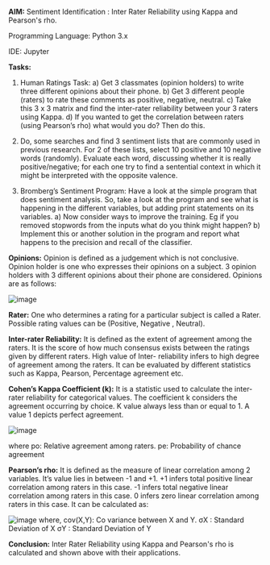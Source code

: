 **AIM:** Sentiment Identification : Inter Rater Reliability using Kappa and Pearson's rho.

Programming Language: Python 3.x

IDE: Jupyter

**Tasks:** 

1. Human Ratings Task:
a) Get 3 classmates (opinion holders) to write three different opinions about their phone.
b) Get 3 different people (raters) to rate these comments as positive, negative, neutral.
c) Take this 3 x 3 matrix and find the inter-rater reliability between your 3 raters using Kappa.
d) If you wanted to get the correlation between raters (using Pearson’s rho) what would you do? Then do this.

2. Do, some searches and find 3 sentiment lists that are commonly used in previous research. For 2 of these lists,
select 10 positive and 10 negative words (randomly). Evaluate each word, discussing whether it is really
positive/negative; for each one try to find a sentential context in which it might be interpreted with the opposite
valence.

3. Bromberg’s Sentiment Program:
Have a look at the simple program that does sentiment analysis. So, take a look at the program and see what is
happening in the different variables, but adding print statements on its variables.
a) Now consider ways to improve the training. Eg if you removed stopwords from the inputs what do you think might
happen?
b) Implement this or another solution in the program and report what happens to the precision and recall of the
classifier.

**Opinions:** Opinion is defined as a judgement which is not conclusive. Opinion holder is one who expresses their opinions
on a subject.
3 opinion holders with 3 different opinions about their phone are considered.
Opinions are as follows:

![image](https://user-images.githubusercontent.com/38240162/72673652-9b4f6100-3a65-11ea-8bc0-76becd4b7c17.png)


**Rater:** One who determines a rating for a particular subject is called a Rater.
Possible rating values can be (Positive, Negative , Neutral).

**Inter-rater Reliability:** It is defined as the extent of agreement among the raters. It is the score of how much consensus
exists between the ratings given by different raters. High value of Inter- reliability infers to high degree of agreement among the raters. It can be evaluated by different statistics such as Kappa, Pearson, Percentage agreement etc.

**Cohen’s Kappa Coefficient (k):** It is a statistic used to calculate the inter-rater reliability for categorical values.
The coefficient k considers the agreement occurring by choice. K value always less than or equal to 1. A value 1 depicts
perfect agreement.

![image](https://user-images.githubusercontent.com/38240162/72673684-f97c4400-3a65-11ea-8d6c-d150b49a7f12.png)

where
po: Relative agreement among raters.
pe: Probability of chance agreement


**Pearson’s rho:** It is defined as the measure of linear correlation among 2 variables. It’s value lies in between -1 and +1.
+1 infers total positive linear correlation among raters in this case.
-1 infers total negative linear correlation among raters in this case.
0 infers zero linear correlation among raters in this case.
It can be calculated as:

![image](https://user-images.githubusercontent.com/38240162/72673730-760f2280-3a66-11ea-8879-c56b248e10c9.png)
where,
cov(X,Y): Co variance between X and Y.
σX : Standard Deviation of X
σY : Standard Deviation of Y

**Conclusion:** Inter Rater Reliability using Kappa and Pearson's rho is calculated and shown above with their applications.
